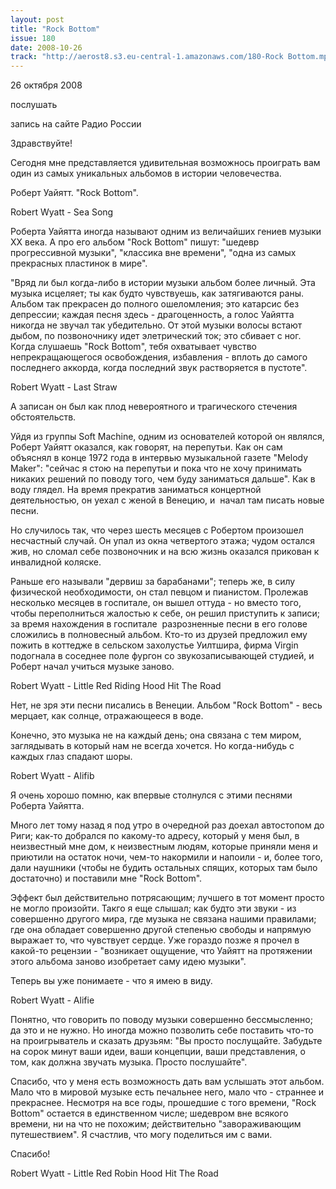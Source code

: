 ```yaml
---
layout: post
title: "Rock Bottom"
issue: 180
date: 2008-10-26
track: "http://aerost8.s3.eu-central-1.amazonaws.com/180-Rock Bottom.mp3"
---
```


26 октября 2008

послушать

запись на сайте Радио России

Здравствуйте!

Сегодня мне представляется удивительная возможнось проиграть вам один из самых уникальных альбомов в истории человечества.

Роберт Уайятт. "Rock Bottom".

Robert Wyatt - Sea Song

Роберта Уайятта иногда называют одним из величайших гениев музыки XX века. А про его альбом "Rock Bottom" пишут: "шедевр прогрессивной музыки", "классика вне времени", "одна из самых прекрасных пластинок в мире".

"Вряд ли был когда-либо в истории музыки альбом более личный. Эта музыка исцеляет; ты как будто чувствуешь, как затягиваются раны. Альбом так прекрасен до полного ошеломления; это катарсис без депрессии; каждая песня здесь - драгоценность, а голос Уайятта никогда не звучал так убедительно. От этой музыки волосы встают дыбом, по позвоночнику идет элетрический ток; это сбивает с ног. Когда слушаешь "Rock Bottom", тебя охватывает чувство непрекращающегося освобождения, избавления - вплоть до самого последнего аккорда, когда последний звук растворяется в пустоте".

Robert Wyatt - Last Straw

А записан он был как плод невероятного и трагического стечения обстоятельств.

Уйдя из группы Soft Machine, одним из основателей которой он являлся, Роберт Уайятт оказался, как говорят, на перепутьи. Как он сам объяснял в конце 1972 года в интервью музыкальной газете "Melody Maker": "сейчас я стою на перепутьи и пока что не хочу принимать никаких решений по поводу того, чем буду заниматься дальше". Как в воду глядел. На время прекратив заниматься концертной деятельностью, он уехал с женой в Венецию, и  начал там писать новые песни.

Но случилось так, что через шесть месяцев с Робертом произошел несчастный случай. Он упал из окна четвертого этажа; чудом остался жив, но сломал себе позвоночник и на всю жизнь оказался прикован к инвалидной коляске.

Раньше его называли "дервиш за барабанами"; теперь же, в силу физической необходимости, он стал певцом и пианистом. Пролежав несколько месяцев в госпитале, он вышел оттуда - но вместо того, чтобы переполниться жалостью к себе, он решил приступить к записи; за время нахождения в госпитале  разрозненные песни в его голове сложились в полновесный альбом. Кто-то из друзей предложил ему пожить в коттедже в сельском захолустье Уилтшира, фирма Virgin подогнала в соседнее поле фургон со звукозаписывающей студией, и Роберт начал учиться музыке заново.

Robert Wyatt - Little Red Riding Hood Hit The Road

Нет, не зря эти песни писались в Венеции. Альбом "Rock Bottom" - весь мерцает, как солнце, отражающееся в воде.

Конечно, это музыка не на каждый день; она связана с тем миром, заглядывать в который нам не всегда хочется. Но когда-нибудь с каждых глаз спадают шоры.

Robert Wyatt - Alifib

Я очень хорошо помню, как впервые столнулся с этими песнями Роберта Уайятта.

Много лет тому назад я под утро в очередной раз доехал автостопом до Риги; как-то добрался по какому-то адресу, который у меня был, в неизвестный мне дом, к неизвестным людям, которые приняли меня и приютили на остаток ночи, чем-то накормили и напоили - и, более того, дали наушники (чтобы не будить остальных спящих, которых там было достаточно) и поставили мне "Rock Bottom".

Эффект был действительно потрясающим; лучшего в тот момент просто не могло произойти. Такго я еще слышал; как будто эти звуки - из совершенно другого мира, где музыка не связана нашими правилами; где она обладает совершенно другой степенью свободы и напрямую выражает то, что чувствует сердце. Уже гораздо позже я прочел в какой-то рецензии - "возникает ощущение, что Уайятт на протяжении этого альбома заново изобретает саму идею музыки".

Теперь вы уже понимаете - что я имею в виду.

Robert Wyatt - Alifie

Понятно, что говорить по поводу музыки совершенно бессмысленно; да это и не нужно. Но иногда можно позволить себе поставить что-то на проигрыватель и сказать друзьям: "Вы просто послущайте. Забудьте на сорок минут ваши идеи, ваши концепции, ваши представления, о том, как должна звучать музыка. Просто послушайте".

Спасибо, что у меня есть возможность дать вам услышать этот альбом. Мало что в мировой музыке есть печальнее него, мало что - страннее и прекраснее. Несмотря на все годы, прошедшие с того времени, "Rock Bottom" остается в единственном числе; шедевром вне всякого времени, ни на что не похожим; действительно "завораживающим путешествием". Я счастлив, что могу поделиться им с вами.

Спасибо!

Robert Wyatt - Little Red Robin Hood Hit The Road
